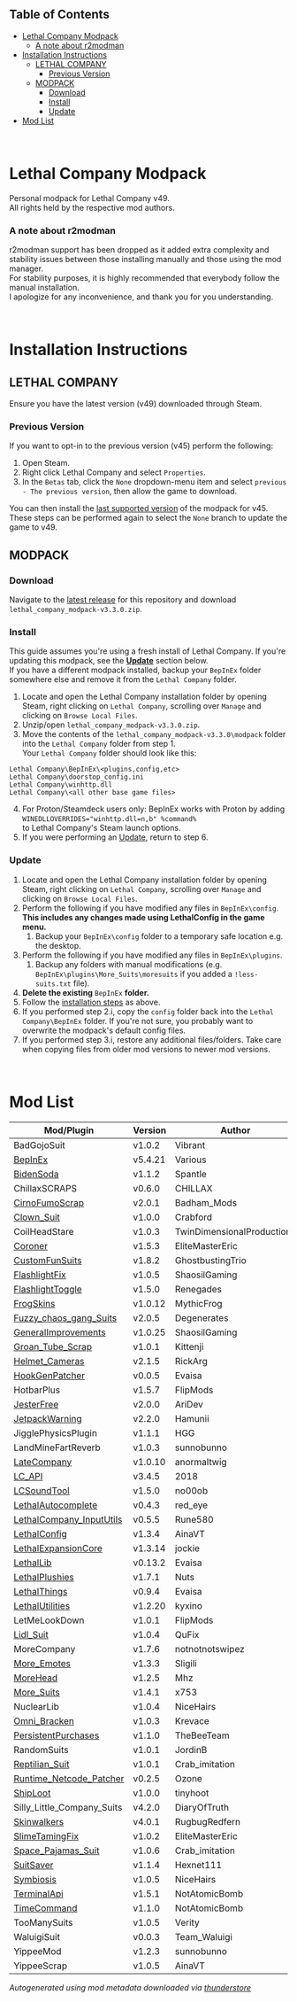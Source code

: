 ## Table of Contents

- [Lethal Company Modpack](#lethal-company-modpack)
    - [A note about r2modman](#a-note-about-r2modman)
- [Installation Instructions](#installation-instructions)
  - [LETHAL COMPANY](#lethal-company)
    - [Previous Version](#previous-version)
  - [MODPACK](#modpack)
    - [Download](#download)
    - [Install](#install)
    - [Update](#update)
- [Mod List](#mod-list)

<br>

# Lethal Company Modpack
Personal modpack for Lethal Company v49.\
All rights held by the respective mod authors.

### A note about r2modman
r2modman support has been dropped as it added extra complexity and stability issues between those installing manually and those using the mod manager.\
For stability purposes, it is highly recommended that everybody follow the manual installation.\
I apologize for any inconvenience, and thank you for you understanding.

<br>

# Installation Instructions
## LETHAL COMPANY
Ensure you have the latest version (v49) downloaded through Steam. 

### Previous Version
If you want to opt-in to the previous version (v45) perform the following:
1. Open Steam.
2. Right click Lethal Company and select `Properties`.
3. In the `Betas` tab, click the `None` dropdown-menu item and select `previous - The previous version`, then allow the game to download.

You can then install the [last supported version](https://github.com/konovic/lethal_company_modpack/releases/tag/v2.7.0) of the modpack for v45.\
These steps can be performed again to select the `None` branch to update the game to v49.

## MODPACK

### Download
Navigate to the [latest release](https://github.com/konovic/lethal_company_modpack/releases/latest) for this repository and download `lethal_company_modpack-v3.3.0.zip`.

### Install
This guide assumes you're using a fresh install of Lethal Company. If you're updating this modpack, see the [**Update**](#update) section below.\
If you have a different modpack installed, backup your `BepInEx` folder somewhere else and remove it from the `Lethal Company` folder.
1. Locate and open the Lethal Company installation folder by opening Steam, right clicking on `Lethal Company`, scrolling over `Manage` and clicking on `Browse Local Files`.
2. Unzip/open `lethal_company_modpack-v3.3.0.zip`.
3. Move the contents of the `lethal_company_modpack-v3.3.0\modpack` folder into the `Lethal Company` folder from step 1.\
Your `Lethal Company` folder should look like this:
```
Lethal Company\BepInEx\<plugins,config,etc>
Lethal Company\doorstop_config.ini
Lethal Company\winhttp.dll
Lethal Company\<all other base game files>
```
4. For Proton/Steamdeck users only: BepInEx works with Proton by adding\
`WINEDLLOVERRIDES="winhttp.dll=n,b" %command%`\
to Lethal Company's Steam launch options.
5. If you were performing an [Update](#update), return to step 6.

### Update
1. Locate and open the Lethal Company installation folder by opening Steam, right clicking on `Lethal Company`, scrolling over `Manage` and clicking on `Browse Local Files`.
2. Perform the following if you have modified any files in `BepInEx\config`. **This includes any changes made using LethalConfig in the game menu.**
    1. Backup your `BepInEx\config` folder to a temporary safe location e.g. the desktop.
3. Perform the following if you have modified any files in `BepInEx\plugins`.
    1. Backup any folders with manual modifications (e.g. `BepInEx\plugins\More_Suits\moresuits` if you added a `!less-suits.txt` file).
4. **Delete the existing** `BepInEx` **folder.**
5. Follow the [installation steps](#modpack) as above.
6. If you performed step 2.i, copy the `config` folder back into the `Lethal Company\BepInEx` folder. If you're not sure, you probably want to overwrite the modpack's default config files.
7. If you performed step 3.i, restore any additional files/folders. Take care when copying files from older mod versions to newer mod versions.

<br>

# Mod List
| Mod/Plugin                                                                                 | Version | Author                     | Source                                                                                              |
| ------------------------------------------------------------------------------------------ | ------- | -------------------------- | --------------------------------------------------------------------------------------------------- |
| BadGojoSuit                                                                                | v1.0.2  | Vibrant                    | [thunderstore](https://thunderstore.io/c/lethal-company/p/Vibrant/BadGojoSuit)                      |
| [BepInEx](https://github.com/BepInEx/BepInEx)                                              | v5.4.21 | Various                    | [github](https://github.com/BepInEx/BepInEx/releases/tag/v5.4.21)                                   |
| [BidenSoda](https://thunderstore.io/c/lethal-company/p/Spantle/BidenSoda)                  | v1.1.2  | Spantle                    | [thunderstore](https://thunderstore.io/c/lethal-company/p/Spantle/BidenSoda)                        |
| ChillaxSCRAPS                                                                              | v0.6.0  | CHILLAX                    | [thunderstore](https://thunderstore.io/c/lethal-company/p/CHILLAX/ChillaxSCRAPS)                    |
| [CirnoFumoScrap](https://github.com/Badhamknibbs/Cirno-Fumo-Scrap-mod_LC)                  | v2.0.1  | Badham_Mods                | [thunderstore](https://thunderstore.io/c/lethal-company/p/Badham_Mods/CirnoFumoScrap)               |
| [Clown_Suit](https://thunderstore.io/c/lethal-company/p/x753/More_Suits/)                  | v1.0.0  | Crabford                   | [thunderstore](https://thunderstore.io/c/lethal-company/p/Crabford/Clown_Suit)                      |
| CoilHeadStare                                                                              | v1.0.3  | TwinDimensionalProductions | [thunderstore](https://thunderstore.io/c/lethal-company/p/TwinDimensionalProductions/CoilHeadStare) |
| [Coroner](https://github.com/EliteMasterEric/Coroner)                                      | v1.5.3  | EliteMasterEric            | [thunderstore](https://thunderstore.io/c/lethal-company/p/EliteMasterEric/Coroner)                  |
| [CustomFunSuits](https://www.google.com)                                                   | v1.8.2  | GhostbustingTrio           | [thunderstore](https://thunderstore.io/c/lethal-company/p/GhostbustingTrio/CustomFunSuits)          |
| [FlashlightFix](https://github.com/Shaosil/LethalCompanyMods-FlashlightFix)                | v1.0.5  | ShaosilGaming              | [thunderstore](https://thunderstore.io/c/lethal-company/p/ShaosilGaming/FlashlightFix)              |
| [FlashlightToggle](https://github.com/redassser/Lc-Flashlight)                             | v1.5.0  | Renegades                  | [thunderstore](https://thunderstore.io/c/lethal-company/p/Renegades/FlashlightToggle)               |
| [FrogSkins](https://twitter.com/mythicfroggo)                                              | v1.0.12 | MythicFrog                 | [thunderstore](https://thunderstore.io/c/lethal-company/p/MythicFrog/FrogSkins)                     |
| [Fuzzy_chaos_gang_Suits](https://thunderstore.io/c/lethal-company/p/x753/More_Suits/)      | v2.0.5  | Degenerates                | [thunderstore](https://thunderstore.io/c/lethal-company/p/Degenerates/Fuzzy_chaos_gang_Suits)       |
| [GeneralImprovements](https://github.com/Shaosil/LethalCompanyMods-GeneralImprovements)    | v1.0.25 | ShaosilGaming              | [thunderstore](https://thunderstore.io/c/lethal-company/p/ShaosilGaming/GeneralImprovements)        |
| [Groan_Tube_Scrap](https://github.com/ChrisFeline)                                         | v1.0.1  | Kittenji                   | [thunderstore](https://thunderstore.io/c/lethal-company/p/Kittenji/Groan_Tube_Scrap)                |
| [Helmet_Cameras](https://github.com/The0therOne/Helmet_Cameras)                            | v2.1.5  | RickArg                    | [thunderstore](https://thunderstore.io/c/lethal-company/p/RickArg/Helmet_Cameras)                   |
| [HookGenPatcher](https://github.com/harbingerofme/Bepinex.Monomod.HookGenPatcher)          | v0.0.5  | Evaisa                     | [thunderstore](https://thunderstore.io/c/lethal-company/p/Evaisa/HookGenPatcher)                    |
| HotbarPlus                                                                                 | v1.5.7  | FlipMods                   | [thunderstore](https://thunderstore.io/c/lethal-company/p/FlipMods/HotbarPlus)                      |
| [JesterFree](https://github.com/AriDeve/JesterFree)                                        | v2.0.0  | AriDev                     | [thunderstore](https://thunderstore.io/c/lethal-company/p/AriDev/JesterFree)                        |
| [JetpackWarning](https://github.com/Hamunii/JetpackWarning)                                | v2.2.0  | Hamunii                    | [thunderstore](https://thunderstore.io/c/lethal-company/p/Hamunii/JetpackWarning)                   |
| JigglePhysicsPlugin                                                                        | v1.1.1  | HGG                        | [thunderstore](https://thunderstore.io/c/lethal-company/p/HGG/JigglePhysicsPlugin)                  |
| LandMineFartReverb                                                                         | v1.0.3  | sunnobunno                 | [thunderstore](https://thunderstore.io/c/lethal-company/p/sunnobunno/LandMineFartReverb)            |
| [LateCompany](https://github.com/ANormalTwig/LC-LateCompany)                               | v1.0.10 | anormaltwig                | [thunderstore](https://thunderstore.io/c/lethal-company/p/anormaltwig/LateCompany)                  |
| [LC_API](https://github.com/steven4547466/LC-API)                                          | v3.4.5  | 2018                       | [thunderstore](https://thunderstore.io/c/lethal-company/p/2018/LC_API)                              |
| [LCSoundTool](https://github.com/no00ob/LCSoundTool)                                       | v1.5.0  | no00ob                     | [thunderstore](https://thunderstore.io/c/lethal-company/p/no00ob/LCSoundTool)                       |
| [LethalAutocomplete](https://github.com/IlyaChichkov/LethalAutocompleteMod)                | v0.4.3  | red_eye                    | [thunderstore](https://thunderstore.io/c/lethal-company/p/red_eye/LethalAutocomplete)               |
| [LethalCompany_InputUtils](https://github.com/Rune580/LethalCompanyInputUtils)             | v0.5.5  | Rune580                    | [thunderstore](https://thunderstore.io/c/lethal-company/p/Rune580/LethalCompany_InputUtils)         |
| [LethalConfig](https://github.com/AinaVT/LethalConfig)                                     | v1.3.4  | AinaVT                     | [thunderstore](https://thunderstore.io/c/lethal-company/p/AinaVT/LethalConfig)                      |
| [LethalExpansionCore](https://github.com/LethalMods/LethalExpansionCore)                   | v1.3.14 | jockie                     | [thunderstore](https://thunderstore.io/c/lethal-company/p/jockie/LethalExpansionCore)               |
| [LethalLib](https://github.com/EvaisaDev/LethalLib)                                        | v0.13.2 | Evaisa                     | [thunderstore](https://thunderstore.io/c/lethal-company/p/Evaisa/LethalLib)                         |
| [LethalPlushies](https://steamcommunity.com/id/Bohdie/)                                    | v1.7.1  | Nuts                       | [thunderstore](https://thunderstore.io/c/lethal-company/p/Nuts/LethalPlushies)                      |
| [LethalThings](https://github.com/EvaisaDev/LethalThings)                                  | v0.9.4  | Evaisa                     | [thunderstore](https://thunderstore.io/c/lethal-company/p/Evaisa/LethalThings)                      |
| [LethalUtilities](https://discord.gg/rzQcgRDQw3)                                           | v1.2.20 | kyxino                     | [thunderstore](https://thunderstore.io/c/lethal-company/p/kyxino/LethalUtilities)                   |
| LetMeLookDown                                                                              | v1.0.1  | FlipMods                   | [thunderstore](https://thunderstore.io/c/lethal-company/p/FlipMods/LetMeLookDown)                   |
| [Lidl_Suit](https://www.lidl.de)                                                           | v1.0.4  | QuFix                      | [thunderstore](https://thunderstore.io/c/lethal-company/p/QuFix/Lidl_Suit)                          |
| MoreCompany                                                                                | v1.7.6  | notnotnotswipez            | [thunderstore](https://thunderstore.io/c/lethal-company/p/notnotnotswipez/MoreCompany)              |
| [More_Emotes](https://www.youtube.com/watch?v=GMgsFZ4rkEI)                                 | v1.3.3  | Sligili                    | [thunderstore](https://thunderstore.io/c/lethal-company/p/Sligili/More_Emotes)                      |
| [MoreHead](https://space.bilibili.com/1542613)                                             | v1.2.5  | Mhz                        | [thunderstore](https://thunderstore.io/c/lethal-company/p/Mhz/MoreHead)                             |
| [More_Suits](https://github.com/x753/Lethal-Company-More-Suits)                            | v1.4.1  | x753                       | [thunderstore](https://thunderstore.io/c/lethal-company/p/x753/More_Suits)                          |
| NuclearLib                                                                                 | v1.0.4  | NiceHairs                  | [thunderstore](https://thunderstore.io/c/lethal-company/p/NiceHairs/NuclearLib)                     |
| [Omni_Bracken](https://github.com/Krevace/omni-bracken-mod)                                | v1.0.3  | Krevace                    | [thunderstore](https://thunderstore.io/c/lethal-company/p/Krevace/Omni_Bracken)                     |
| [PersistentPurchases](https://github.com/NotSoEpic/PeristentPurchases)                     | v1.1.0  | TheBeeTeam                 | [thunderstore](https://thunderstore.io/c/lethal-company/p/TheBeeTeam/PersistentPurchases)           |
| RandomSuits                                                                                | v1.0.1  | JordinB                    | [thunderstore](https://thunderstore.io/c/lethal-company/p/JordinB/RandomSuits)                      |
| [Reptilian_Suit](https://github.com/x753/Lethal-Company-More-Suits)                        | v1.0.1  | Crab_imitation             | [thunderstore](https://thunderstore.io/c/lethal-company/p/Crab_imitation/Reptilian_Suit)            |
| [Runtime_Netcode_Patcher](https://github.com/NicholasScott1337/RuntimeNetcodeRPCValidator) | v0.2.5  | Ozone                      | [thunderstore](https://thunderstore.io/c/lethal-company/p/Ozone/Runtime_Netcode_Patcher)            |
| [ShipLoot](https://github.com/tinyhoot/ShipLoot)                                           | v1.0.0  | tinyhoot                   | [thunderstore](https://thunderstore.io/c/lethal-company/p/tinyhoot/ShipLoot)                        |
| Silly_Little_Company_Suits                                                                 | v4.2.0  | DiaryOfTruth               | [thunderstore](https://thunderstore.io/c/lethal-company/p/DiaryOfTruth/Silly_Little_Company_Suits)  |
| [Skinwalkers](https://rugbug.net/skinwalkers)                                              | v4.0.1  | RugbugRedfern              | [thunderstore](https://thunderstore.io/c/lethal-company/p/RugbugRedfern/Skinwalkers)                |
| [SlimeTamingFix](https://github.com/EliteMasterEric/SlimeTamingFix)                        | v1.0.2  | EliteMasterEric            | [thunderstore](https://thunderstore.io/c/lethal-company/p/EliteMasterEric/SlimeTamingFix)           |
| [Space_Pajamas_Suit](https://github.com/x753/Lethal-Company-More-Suits)                    | v1.0.6  | Crab_imitation             | [thunderstore](https://thunderstore.io/c/lethal-company/p/Crab_imitation/Space_Pajamas_Suit)        |
| [SuitSaver](https://github.com/Hexnet111/SuitSaver)                                        | v1.1.4  | Hexnet111                  | [thunderstore](https://thunderstore.io/c/lethal-company/p/Hexnet111/SuitSaver)                      |
| [Symbiosis](https://github.com/niceh26/Symbiosis)                                          | v1.0.5  | NiceHairs                  | [thunderstore](https://thunderstore.io/c/lethal-company/p/NiceHairs/Symbiosis)                      |
| [TerminalApi](https://github.com/NotAtomicBomb/TerminalApi)                                | v1.5.1  | NotAtomicBomb              | [thunderstore](https://thunderstore.io/c/lethal-company/p/NotAtomicBomb/TerminalApi)                |
| [TimeCommand](https://github.com/NotAtomicBomb/TimeCommand)                                | v1.1.0  | NotAtomicBomb              | [thunderstore](https://thunderstore.io/c/lethal-company/p/NotAtomicBomb/TimeCommand)                |
| TooManySuits                                                                               | v1.0.5  | Verity                     | [thunderstore](https://thunderstore.io/c/lethal-company/p/Verity/TooManySuits)                      |
| WaluigiSuit                                                                                | v0.0.3  | Team_Waluigi               | [thunderstore](https://thunderstore.io/c/lethal-company/p/Team_Waluigi/WaluigiSuit)                 |
| YippeeMod                                                                                  | v1.2.3  | sunnobunno                 | [thunderstore](https://thunderstore.io/c/lethal-company/p/sunnobunno/YippeeMod)                     |
| YippeeScrap                                                                                | v1.0.5  | AinaVT                     | [thunderstore](https://thunderstore.io/c/lethal-company/p/AinaVT/YippeeScrap)                       |

*Autogenerated using mod metadata downloaded via [thunderstore](https://thunderstore.io/c/lethal-company)*
